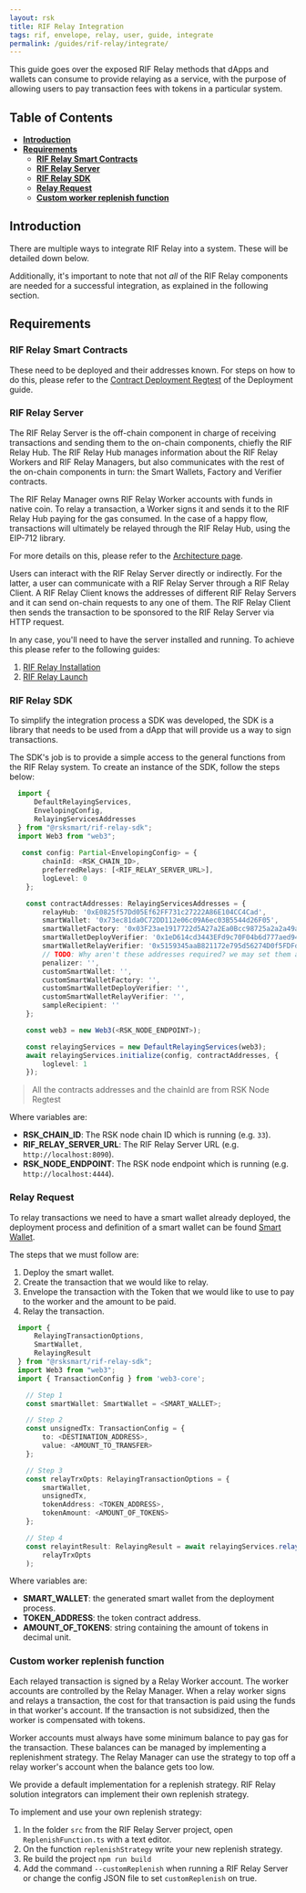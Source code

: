```yaml
---
layout: rsk
title: RIF Relay Integration
tags: rif, envelope, relay, user, guide, integrate
permalink: /guides/rif-relay/integrate/
---
```


This guide goes over the exposed RIF Relay methods that dApps and wallets can consume to provide relaying as a service, with the purpose of allowing users to pay transaction fees with tokens in a particular system.

## Table of Contents
- [**Introduction**](#introduction)
- [**Requirements**](#requirements)
  - [**RIF Relay Smart Contracts**](#rif-relay-smart-contracts)
  - [**RIF Relay Server**](#rif-relay-server)
  - [**RIF Relay SDK**](#rif-relay-sdk)
  - [**Relay Request**](#relay-request)
  - [**Custom worker replenish function**](#custom-worker-replenish-function)

## Introduction

There are multiple ways to integrate RIF Relay into a system. These will be detailed down below.

Additionally, it's important to note that not _all_ of the RIF Relay components are needed for a successful integration, as explained in the following section.

## Requirements

### RIF Relay Smart Contracts

These need to be deployed and their addresses known. For steps on how to do this, please refer to the [Contract Deployment Regtest](/guides/rif-relay/deployment/#regtest) of the Deployment guide.


### RIF Relay Server

The RIF Relay Server is the off-chain component in charge of receiving transactions and sending them to the on-chain components, chiefly the RIF Relay Hub. The RIF Relay Hub manages information about the RIF Relay Workers and RIF Relay Managers, but also communicates with the rest of the on-chain components in turn: the Smart Wallets, Factory and Verifier contracts.

The RIF Relay Manager owns RIF Relay Worker accounts with funds in native coin. To relay a transaction, a Worker signs it and sends it to the RIF Relay Hub paying for the gas consumed. In the case of a happy flow, transactions will ultimately be relayed through the RIF Relay Hub, using the EIP-712 library.

For more details on this, please refer to the [Architecture page](/rif/relay/architecture/).

Users can interact with the RIF Relay Server directly or indirectly. For the latter, a user can communicate with a RIF Relay Server through a RIF Relay Client. A RIF Relay Client knows the addresses of different RIF Relay Servers and it can send on-chain requests to any one of them. The RIF Relay Client then sends the transaction to be sponsored to the RIF Relay Server via HTTP request.

In any case, you'll need to have the server installed and running. To achieve this please refer to the following guides:
1. [RIF Relay Installation](/guides/rif-relay/install/)
2. [RIF Relay Launch](/guides/rif-relay/deployment/)

### RIF Relay SDK

To simplify the integration process a SDK was developed, the SDK is a library that needs to be used from a dApp that will provide us a way to sign transactions.

The SDK's job is to provide a simple access to the general functions from the RIF Relay system. To create an instance of the SDK, follow the steps below:

```typescript
  import {
      DefaultRelayingServices,
      EnvelopingConfig,
      RelayingServicesAddresses
  } from "@rsksmart/rif-relay-sdk";
  import Web3 from "web3";
  
   const config: Partial<EnvelopingConfig> = {
        chainId: <RSK_CHAIN_ID>,
        preferredRelays: [<RIF_RELAY_SERVER_URL>],
        logLevel: 0
    };

    const contractAddresses: RelayingServicesAddresses = {
        relayHub: '0xE0825f57Dd05Ef62FF731c27222A86E104CC4Cad',
        smartWallet: '0x73ec81da0C72DD112e06c09A6ec03B5544d26F05',
        smartWalletFactory: '0x03F23ae1917722d5A27a2Ea0Bcc98725a2a2a49a',
        smartWalletDeployVerifier: '0x1eD614cd3443EFd9c70F04b6d777aed947A4b0c4',
        smartWalletRelayVerifier: '0x5159345aaB821172e795d56274D0f5FDFdC6aBD9',
        // TODO: Why aren't these addresses required? we may set them as optional
        penalizer: '',
        customSmartWallet: '',
        customSmartWalletFactory: '',
        customSmartWalletDeployVerifier: '',
        customSmartWalletRelayVerifier: '',
        sampleRecipient: ''
    };

    const web3 = new Web3(<RSK_NODE_ENDPOINT>);

    const relayingServices = new DefaultRelayingServices(web3);
    await relayingServices.initialize(config, contractAddresses, {
        loglevel: 1
    });
```
> All the contracts addresses and the chainId are from RSK Node Regtest

Where variables are:

  * **RSK_CHAIN_ID**: The RSK node chain ID which is running (e.g. `33`).
  * **RIF_RELAY_SERVER_URL**: The RIF Relay Server URL (e.g. `http://localhost:8090`).
  * **RSK_NODE_ENDPOINT**: The RSK node endpoint which is running (e.g. `http://localhost:4444`).


### Relay Request

To relay transactions we need to have a smart wallet already deployed, the deployment process and definition of a smart wallet can be found [Smart Wallet](/guides/rif-relay/smart-wallets).

The steps that we must follow are:

1. Deploy the smart wallet.
2. Create the transaction that we would like to relay.
3. Envelope the transaction with the Token that we would like to use to pay to the worker and the amount to be paid.
4. Relay the transaction.

```typescript
  import {
      RelayingTransactionOptions,
      SmartWallet,
      RelayingResult
  } from "@rsksmart/rif-relay-sdk";
  import Web3 from "web3";
  import { TransactionConfig } from 'web3-core';

    // Step 1
    const smartWallet: SmartWallet = <SMART_WALLET>;

    // Step 2
    const unsignedTx: TransactionConfig = {
        to: <DESTINATION_ADDRESS>,
        value: <AMOUNT_TO_TRANSFER>
    };

    // Step 3
    const relayTrxOpts: RelayingTransactionOptions = {
        smartWallet,
        unsignedTx,
        tokenAddress: <TOKEN_ADDRESS>,
        tokenAmount: <AMOUNT_OF_TOKENS>
    };

    // Step 4
    const relayintResult: RelayingResult = await relayingServices.relayTransaction(
        relayTrxOpts
    );
```

Where variables are:

  * **SMART_WALLET**: the generated smart wallet from the deployment process.
  * **TOKEN_ADDRESS**: the token contract address.
  * **AMOUNT_OF_TOKENS**: string containing the amount of tokens in decimal unit.

### Custom worker replenish function

Each relayed transaction is signed by a Relay Worker account. The worker accounts are controlled by the Relay Manager. When a relay worker signs and relays a transaction, the cost for that transaction is paid using the funds in that worker's account. If the transaction is not subsidized, then the worker is compensated with tokens.

Worker accounts must always have some minimum balance to pay gas for the transaction. These balances can be managed by implementing a replenishment strategy. The Relay Manager can use the strategy to top off a relay worker's account when the balance gets too low.

We provide a default implementation for a replenish strategy. RIF Relay solution integrators can implement their own replenish strategy.

To implement and use your own replenish strategy:

1. In the folder `src` from the RIF Relay Server project, open `ReplenishFunction.ts` with a text editor.
2. On the function `replenishStrategy` write your new replenish strategy.
3. Re build the project `npm run build`
4. Add the command `--customReplenish` when running a RIF Relay Server or change the config JSON file to set `customReplenish` on true.
